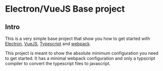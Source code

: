 # Electron/VueJS Base project

## Intro

This is a very simple base project that show you how to get started with [Electron](http://electron.atom.io), [VueJS](http://www.vuejs.org), [Typescript](https://www.typescriptlang.org) and [webpack](https://webpack.js.org). 

This project is meant to show the absolute minimum configuration you need to get started. It has a minimal webpack configuration and only a typscript compiler to convert the typescript files to javascript.